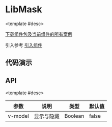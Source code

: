 <script setup>
  import Mask from './Components/Mask/demo/index.vue'
</script>

# LibMask

<ContainerBox title="介绍">
<template #desc>
普通的黑色背景蒙版
</template>
</ContainerBox>

<ContainerBox title="下载并引入">

<template #desc>

[下载组件包及当前组件的所有案例](https://gitee.com/lengyibai/lib3-component-packages/raw/master/Lib/static/LibMask.zip)

引入参考 [引入组件](/Components/base/start.html)

</template>
</ContainerBox>

## 代码演示

<ContainerBox title="基础用法">
<template #desc>
点击除内部元素以外的空白处，会关闭蒙版
</template>

<div class="demoBox">
<Mask />
</div>

<ShowCode>
<template #codes>

```vue
<template>
  <div class="flex">
    <button @click="show = true">点击显示</button>
    <LibMask v-model="show">
      <h1>这是一个蒙版，点击除这里以外的位置会关闭</h1>
    </LibMask>
  </div>
</template>
<script setup lang="ts">
import { ref } from 'vue';
const show = ref(false);
</script>
<style scoped>
.flex {
  display: flex;
  justify-content: center;
}

h1 {
  color: #fff;
  font-size: 4vw;
}
</style>
```

</template>
</ShowCode>
</ContainerBox>

## API

<ContainerBox title="Props">

<template #desc>

| 参数    | 说明       | 类型    | 默认值 |
| ------- | ---------- | ------- | ------ |
| v-model | 显示与隐藏 | Boolean | false  |

</template>
</ContainerBox>
